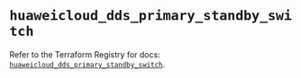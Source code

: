 # `huaweicloud_dds_primary_standby_switch`

Refer to the Terraform Registry for docs: [`huaweicloud_dds_primary_standby_switch`](https://registry.terraform.io/providers/huaweicloud/huaweicloud/1.71.1/docs/resources/dds_primary_standby_switch).
